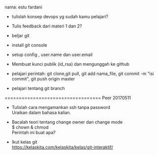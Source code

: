 nama: estu fardani
- tulislah konsep devops yg sudah kamu pelajari?

- Tulis feedback dari materi 1 dan 2?

- beljar git
* install git console
* setup config , user.name dan user.email
* Membuat kunci publik (id_rsa) dan mengunggah ke github
* pelajari perintah:
git clone,git pull, git add nama_file, git commit -m "isi commit", git push origin master

* pelajari tentang git branch

==================================
Peer 20170511
* Tulislah cara mengamankan ssh tanpa password  
Uraikan dalam bahasa kalian.

* Bacalah teori tentang change owner dan change mode  
$ chown & chmod  
Perintah ini buat apa?

* Ikut kelas git  
https://kelaskita.com/kelaskita/kelas/git-interaktif/

